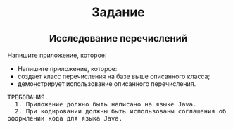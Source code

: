 <h1 align=center>Задание</h1>

<h2 align=center>Исследование перечислений</h2>

Напишите приложение, которое:
<ul> 
  <li>Напишите приложение, которое:</li>
  <li>создает класс перечисления на базе выше описанного класса;</li>
  <li>демонстрирует использование описанного перечисления.</li>
</ul>

<pre>ТРЕБОВАНИЯ.
  1. Приложение должно быть написано на языке Java.
  2. При кодировании должны быть использованы соглашения об
оформлении кода для языка Java.</pre>

